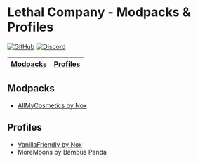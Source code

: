 # Lethal Company - Modpacks & Profiles

[![GitHub](https://img.shields.io/github/license/ApyroNox/LethalCompanyCollection?color=orange&style=for-the-badge)](https://github.com/ApyroNox/LethalCompanyCollection)
[![Discord](https://img.shields.io/discord/1185408374511239208?label=Lethal%20Company%20-%20Deutschland&style=for-the-badge)](https://discord.com/invite/9FwJXPJs)

| [Modpacks](#modpacks) | [Profiles](#profiles) |
|---|---|

## Modpacks
- [AllMyCosmetics by Nox](Modpacks/AllMyCosmetics)

## Profiles
- [VanillaFriendly by Nox](Profiles/VanillaFriendly1)
- MoreMoons by Bambus Panda
